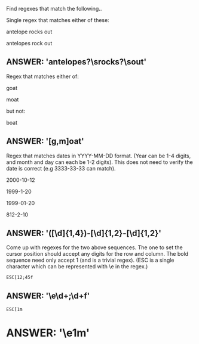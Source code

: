 Find regexes that match the following..

Single regex that matches either of these:

antelope rocks out

antelopes rock out

## ANSWER: 'antelopes?\srocks?\sout'

Regex that matches either of:

goat

moat

but not:

boat

## ANSWER: '[g,m]oat'

Regex that matches dates in YYYY-MM-DD format. (Year can be 1-4 digits, and month and day can each be 1-2 digits). This does not need to verify the date is correct (e.g 3333-33-33 can match).

2000-10-12

1999-1-20

1999-01-20

812-2-10

## ANSWER: '([\d]{1,4})-[\d]{1,2}-[\d]{1,2}' 


Come up with regexes for the two above sequences. The one to set the cursor position should accept any digits for the row and column. The bold sequence need only accept 1 (and is a trivial regex). (ESC is a single character which can be represented with \e in the regex.)

`ESC[12;45f`

## ANSWER: '\e\d+;\d+f'

`ESC[1m`

# ANSWER: '\e1m'


